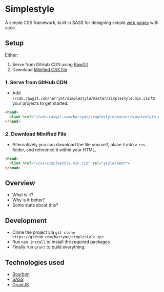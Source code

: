 # Simplestyle

A simple CSS framework, built in SASS for designing simple [web pages](http://www.harrymt.com/simplestyle/) with style.

## Setup

Either:

1. Serve from GitHub CDN using [RawGit](http://rawgit.com/)
2. Download [Minified CSS file](/simplestyle.min.css)


### 1. Serve from GitHub CDN

- Add `//cdn.rawgit.com/harrymt/simplestyle/master/simplestyle.min.css` to your projects to get started.


```html
<head>
  <link href="//cdn.rawgit.com/harrymt/simplestyle/master/simplestyle.min.css" rel="stylesheet">
</head>
```

### 2. Download Minified File

- Alternatively you can download the file yourself, place it into a `css` folder, and reference it within your HTML.


```html
<head>
  <link href="/css/simplestyle.min.css" rel="stylesheet">
</head>
```

## Overview

- What is it?
- Why is it better?
- Some stats about this?


## Development

- Clone the project via `git clone https://github.com/harrymt/simplestyle.git`
- Run `npm install` to install the required packages
- Finally run `grunt` to build everything.


## Technologies used

- [Bourbon](http://bourbon.io/)
- [SASS](http://sass-lang.com/)
- [GruntJS](http://gruntjs.com/)
